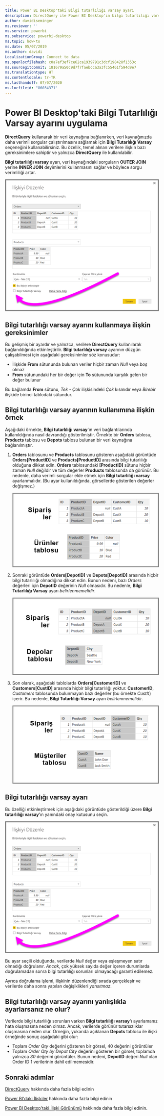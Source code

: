 ```yaml
---
title: Power BI Desktop'taki Bilgi tutarlılığı varsay ayarı
description: DirectQuery ile Power BI Desktop'ın bilgi tutarlılığı varsayma işlemini nasıl gerçekleştireceğini öğrenin
author: davidiseminger
ms.reviewer: ''
ms.service: powerbi
ms.subservice: powerbi-desktop
ms.topic: how-to
ms.date: 05/07/2019
ms.author: davidi
LocalizationGroup: Connect to data
ms.openlocfilehash: c0a7ef3ef7ce62ca1939791c3dcf198428f1353c
ms.sourcegitcommit: 181679a50c9d7f7faebcca3a3fc55461f594d9e7
ms.translationtype: HT
ms.contentlocale: tr-TR
ms.lasthandoff: 07/07/2020
ms.locfileid: "86034371"
---
```

# <a name="apply-the-assume-referential-integrity-setting-in-power-bi-desktop"></a>Power BI Desktop'taki Bilgi Tutarlılığı Varsay ayarını uygulama
**DirectQuery** kullanarak bir veri kaynağına bağlanırken, veri kaynağınızda daha verimli sorgular çalıştırılmasını sağlamak için **Bilgi Tutarlılığı Varsay** seçeneğini kullanabilirsiniz. Bu özellik, temel alınan verilere ilişkin bazı gereksinimlere sahiptir ve yalnızca **DirectQuery** ile kullanılabilir.

**Bilgi tutarlılığı varsay** ayarı, veri kaynağındaki sorguların **OUTER JOIN** yerine **INNER JOIN** deyimlerini kullanmasını sağlar ve böylece sorgu verimliliği artar.

![Bilgi tutarlılığı varsay'ı seçmeyi sağlayan İlişkiyi Düzenle iletişim kutusunun ekran görüntüsü.](media/desktop-assume-referential-integrity/assume-referential-integrity_1.png)

## <a name="requirements-for-using-assume-referential-integrity"></a>Bilgi tutarlılığı varsay ayarını kullanmaya ilişkin gereksinimler
Bu gelişmiş bir ayardır ve yalnızca, verilere **DirectQuery** kullanılarak bağlanıldığında etkinleştirilir. **Bilgi tutarlılığı varsay** ayarının düzgün çalışabilmesi için aşağıdaki gereksinimler söz konusudur:

* İlişkide **From** sütununda bulunan veriler hiçbir zaman *Null* veya *boş* olmaz
* **From** sütunundaki her bir değer için **To** sütununda karşılık gelen bir değer bulunur

Bu bağlamda **From** sütunu, *Tek - Çok* ilişkisindeki *Çok* kısmıdır veya *Birebir* ilişkide birinci tablodaki sütundur.

## <a name="example-of-using-assume-referential-integrity"></a>Bilgi tutarlılığı varsay ayarının kullanımına ilişkin örnek
Aşağıdaki örnekte, **Bilgi tutarlılığı varsay**'ın veri bağlantılarında kullanıldığında nasıl davrandığı gösterilmiştir. Örnekte bir **Orders** tablosu, **Products** tablosu ve **Depots** tablosu bulunan bir veri kaynağına bağlanılmıştır.

1. **Orders** tablosunu ve **Products** tablosunu gösteren aşağıdaki görüntüde **Orders[ProductID]** ve **Products[ProductID]** arasında bilgi tutarlılığı olduğuna dikkat edin. **Orders** tablosundaki **[ProductID]** sütunu hiçbir zaman *Null* değildir ve tüm değerler **Products** tablosunda da görünür. Bu nedenle, daha verimli sorgular elde etmek için **Bilgi tutarlılığı varsay** ayarlanmalıdır. (Bu ayar kullanıldığında, görsellerde gösterilen değerler değişmez.)
   
   ![Siparişler tablosunun ve Ürünler tablosunun ekran görüntüsü.](media/desktop-assume-referential-integrity/assume-referential-integrity_2.png)
2. Sonraki görüntüde **Orders[DepotID]** ve **Depots[DepotID]** arasında hiçbir bilgi tutarlılığı olmadığına dikkat edin. Bunun nedeni, bazı *Orders* değerleri için **DepotID** değerinin *Null* olmasıdır. Bu nedenle, **Bilgi Tutarlılığı Varsay** ayarı *belirlenmemelidir*.
   
   ![Siparişler tablosunun ve Ürünler tablosunun ekran görüntüsü.](media/desktop-assume-referential-integrity/assume-referential-integrity_3.png)
3. Son olarak, aşağıdaki tablolarda **Orders[CustomerID]** ve **Customers[CustID]** arasında hiçbir bilgi tutarlılığı yoktur. **CustomerID**, *Customers* tablosunda bulunmayan bazı değerler (bu örnekte *CustX*) içerir. Bu nedenle, **Bilgi Tutarlılığı Varsay** ayarı *belirlenmemelidir*.
   
   ![Siparişler tablosunun ve Müşteriler tablosunun ekran görüntüsü.](media/desktop-assume-referential-integrity/assume-referential-integrity_4.png)

## <a name="setting-assume-referential-integrity"></a>Bilgi tutarlılığı varsay ayarı
Bu özelliği etkinleştirmek için aşağıdaki görüntüde gösterildiği üzere **Bilgi tutarlılığı varsay**'ın yanındaki onay kutusunu seçin.

![Bilgi tutarlılığı varsay'ı seçmenizi sağlayan İlişkiyi Düzenle iletişim kutusunun ekran görüntüsü.](media/desktop-assume-referential-integrity/assume-referential-integrity_1.png)

Bu ayar seçili olduğunda, verilerde *Null* değer veya eşleşmeyen satır olmadığı doğrulanır. *Ancak*, çok yüksek sayıda değer içeren durumlarda doğrulamadan sonra bilgi tutarlılığı sorunları olmayacağı garanti edilemez.

Ayrıca doğrulama işlemi, ilişkinin düzenlendiği sırada gerçekleşir ve verilerde daha sonra yapılan değişiklikleri *yansıtmaz*.

## <a name="what-happens-if-you-incorrectly-set-assume-referential-integrity"></a>Bilgi tutarlılığı varsay ayarını yanlışlıkla ayarlarsanız ne olur?
Verilerde bilgi tutarlılığı sorunları varken **Bilgi tutarlılığı varsay**'ı ayarlamanız hata oluşmasına neden olmaz. Ancak, verilerde görünür tutarsızlıklar oluşmasına neden olur. Örneğin, yukarıda açıklanan **Depots** tablosu ile ilişki örneğinde sonuç aşağıdaki gibi olur:

* Toplam *Order Qty* değerini gösteren bir görsel, 40 değerini görüntüler
* Toplam *Order Qty by Depot City* değerini gösteren bir görsel, toplamda yalnızca *30* değerini görüntüler. Bunun nedeni, **DepotID** değeri *Null* olan Order ID 1 verilerinin dahil edilmemesidir.

## <a name="next-steps"></a>Sonraki adımlar
[DirectQuery](desktop-use-directquery.md) hakkında daha fazla bilgi edinin

[Power BI'daki İlişkiler](../transform-model/desktop-create-and-manage-relationships.md) hakkında daha fazla bilgi edinin

[Power BI Desktop'taki İlişki Görünümü](../transform-model/desktop-relationship-view.md) hakkında daha fazla bilgi edinin.
